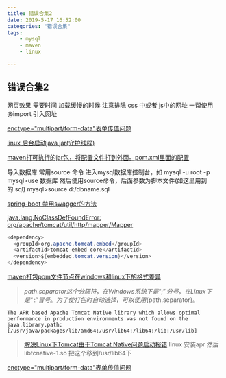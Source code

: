 ```yaml
---
title: 错误合集2
date: 2019-5-17 16:52:00
categories: "错误合集"
tags:
	- mysql
	- maven
	- linux

---
```

## 错误合集2

网页效果 需要时间 加载缓慢的时候 注意排除 css 中或者 js中的网址 一帮使用@import 引入网址 

<!--more-->
[enctype="multipart/form-data"表单传值问题](https://blog.csdn.net/tuesdayma/article/details/78773437)

[linux 后台启动java jar(守护线程)](https://blog.csdn.net/weixin_41574643/article/details/79716052)

[maven打可执行的jar包，将配置文件打到外面。pom.xml里面的配置](https://blog.csdn.net/qq_35468610/article/details/81008462)

导入数据库
常用source 命令
进入mysql数据库控制台，如
mysql -u root -p
mysql>use 数据库
然后使用source命令，后面参数为脚本文件(如这里用到的.sql)
mysql>source d:/dbname.sql

[spring-boot 禁用swagger的方法](https://www.jb51.net/article/135075.htm)

[java.lang.NoClassDefFoundError: org/apache/tomcat/util/http/mapper/Mapper](https://stackoverflow.com/questions/22321241/tomcat-mapper-class-not-found)
```java
<dependency>
  <groupId>org.apache.tomcat.embed</groupId>
  <artifactId>tomcat-embed-core</artifactId>
  <version>${embedded.tomcat.version}</version>
</dependency>
```

[maven打包pom文件节点在windows和linux下的格式差异](https://blog.csdn.net/qq_25925973/article/details/79015035)
> ${path.separator}这个分隔符，在Windows系统下是“;”分号，在Linux下是“:”冒号。 
>为了使打包时自动选择，可以使用${path.separator}。

```
The APR based Apache Tomcat Native library which allows optimal performance in production environments was not found on the java.library.path: [/usr/java/packages/lib/amd64:/usr/lib64:/lib64:/lib:/usr/lib]
```
> [解决Linux下Tomcat由于Tomcat Native问题启动报错](https://blog.csdn.net/zhuyu4839/article/details/13008003)
> linux 安装apr 然后libtcnative-1.so 把这个移到/usr/lib64下

[enctype="multipart/form-data"表单传值问题](https://blog.csdn.net/tuesdayma/article/details/78773437)